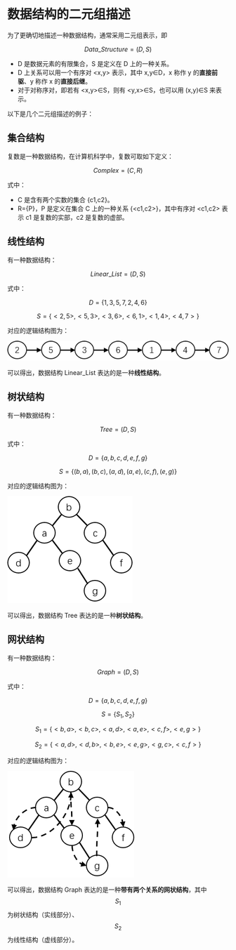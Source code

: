 # 数据结构的二元组描述

为了更确切地描述一种数据结构，通常采用二元组表示，即


$$
Data\_Structure=(D,S)
$$



- D 是数据元素的有限集合，S 是定义在 D 上的一种关系。
- D 上关系可以用一个有序对 <x,y> 表示，其中 x,y∈D，x 称作 y 的**直接前驱**、y 称作 x 的**直接后继**。
- 对于对称序对，即若有 <x,y>∈S，则有 <y,x>∈S，也可以用 (x,y)∈S 来表示。

以下是几个二元组描述的例子：

## 集合结构

复数是一种数据结构，在计算机科学中，复数可取如下定义：


$$
Complex=(C,R)
$$


式中：

- C 是含有两个实数的集合 {c1,c2}。
- R={P}，P 是定义在集合 C 上的一种关系 {<c1,c2>}，其中有序对 <c1,c2> 表示 c1 是复数的实部，c2 是复数的虚部。

## 线性结构

有一种数据结构：


$$
Linear\_List=(D,S)
$$


式中：


$$
D=\{1,3,5,7,2,4,6\}
$$

$$
S=\{<2,5>,<5,3>,<3,6>,<6,1>,<1,4>,<4,7>\}
$$



对应的逻辑结构图为：

![](.\images\线性结构.png)

可以得出，数据结构 Linear_List 表达的是一种**线性结构**。

## 树状结构

有一种数据结构：


$$
Tree=(D,S)
$$


式中：


$$
D=\{a,b,c,d,e,f,g\}
$$

$$
S=\{(b,a),(b,c),(a,d),(a,e),(c,f),(e,g)\}
$$


对应的逻辑结构图为：

![](.\images\树状结构.png)

可以得出，数据结构 Tree 表达的是一种**树状结构**。

## 网状结构

有一种数据结构：


$$
Graph=(D,S)
$$


式中：


$$
D=\{a,b,c,d,e,f,g\}
$$

$$
S=\{S_1,S_2\}
$$

$$
S_1=\{<b,a>,<b,c>,<a,d>,<a,e>,<c,f>,<e,g>\}
$$

$$
S_2=\{<a,d>,<d,b>,<b,e>,<e,g>,<g,c>,<c,f>\}
$$


对应的逻辑结构图为：

![](.\images\网状结构.png)

可以得出，数据结构 Graph 表达的是一种**带有两个关系的网状结构**，其中 $$S_1$$ 为树状结构（实线部分）、$$S_2$$ 为线性结构（虚线部分）。

